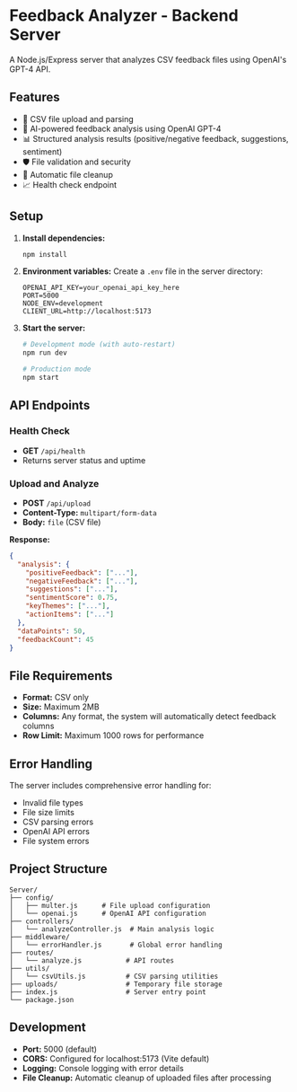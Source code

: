 # Feedback Analyzer - Backend Server

A Node.js/Express server that analyzes CSV feedback files using OpenAI's GPT-4 API.

## Features

- 📁 CSV file upload and parsing
- 🤖 AI-powered feedback analysis using OpenAI GPT-4
- 📊 Structured analysis results (positive/negative feedback, suggestions, sentiment)
- 🛡️ File validation and security
- 🧹 Automatic file cleanup
- 📈 Health check endpoint

## Setup

1. **Install dependencies:**
   ```bash
   npm install
   ```

2. **Environment variables:**
   Create a `.env` file in the server directory:
   ```env
   OPENAI_API_KEY=your_openai_api_key_here
   PORT=5000
   NODE_ENV=development
   CLIENT_URL=http://localhost:5173
   ```

3. **Start the server:**
   ```bash
   # Development mode (with auto-restart)
   npm run dev
   
   # Production mode
   npm start
   ```

## API Endpoints

### Health Check
- **GET** `/api/health`
- Returns server status and uptime

### Upload and Analyze
- **POST** `/api/upload`
- **Content-Type:** `multipart/form-data`
- **Body:** `file` (CSV file)

**Response:**
```json
{
  "analysis": {
    "positiveFeedback": ["..."],
    "negativeFeedback": ["..."],
    "suggestions": ["..."],
    "sentimentScore": 0.75,
    "keyThemes": ["..."],
    "actionItems": ["..."]
  },
  "dataPoints": 50,
  "feedbackCount": 45
}
```

## File Requirements

- **Format:** CSV only
- **Size:** Maximum 2MB
- **Columns:** Any format, the system will automatically detect feedback columns
- **Row Limit:** Maximum 1000 rows for performance

## Error Handling

The server includes comprehensive error handling for:
- Invalid file types
- File size limits
- CSV parsing errors
- OpenAI API errors
- File system errors

## Project Structure

```
Server/
├── config/
│   ├── multer.js      # File upload configuration
│   └── openai.js      # OpenAI API configuration
├── controllers/
│   └── analyzeController.js  # Main analysis logic
├── middleware/
│   └── errorHandler.js       # Global error handling
├── routes/
│   └── analyze.js           # API routes
├── utils/
│   └── csvUtils.js          # CSV parsing utilities
├── uploads/                 # Temporary file storage
├── index.js                 # Server entry point
└── package.json
```

## Development

- **Port:** 5000 (default)
- **CORS:** Configured for localhost:5173 (Vite default)
- **Logging:** Console logging with error details
- **File Cleanup:** Automatic cleanup of uploaded files after processing
